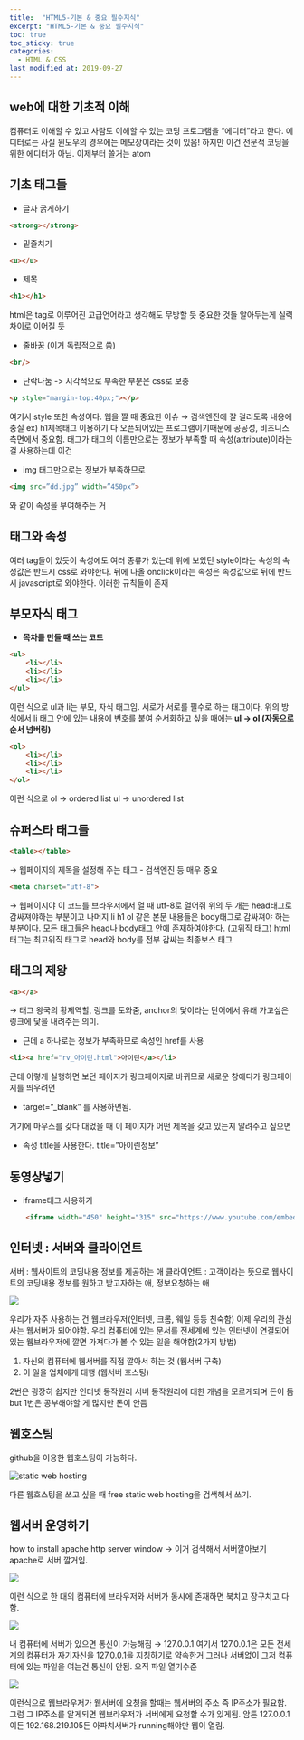 ```yaml
---
title:  "HTML5-기본 & 중요 필수지식"
excerpt: "HTML5-기본 & 중요 필수지식"
toc: true
toc_sticky: true  
categories:
  - HTML & CSS
last_modified_at: 2019-09-27
---
```


## **web에 대한 기초적 이해**

컴퓨터도 이해할 수 있고 사람도 이해할 수 있는 코딩 프로그램을 “에디터”라고 한다.
에디터로는 사실 윈도우의 경우에는 메모장이라는 것이 있음! 하지만 이건 전문적 코딩을 위한
에디터가 아님.
이제부터 쓸거는 atom

## **기초 태그들**
- 글자 굵게하기  

```html
<strong></strong>
```
- 밑줄치기  

```html
<u></u>
```
- 제목  

```html
<h1></h1>
```

html은 tag로 이루어진 고급언어라고 생각해도 무방할 듯 
중요한 것들 알아두는게 실력차이로 이어질 듯

- 줄바꿈 (이거 독립적으로 씀)  

```html
<br/>
```
- 단락나눔 -> 시각적으로 부족한 부분은 css로 보충  

```html
<p style="margin-top:40px;"></p> 
```

여기서 style 또한 속성이다.
웹을 짤 때 중요한 이슈 → 검색엔진에 잘 걸리도록 내용에 충실 ex) h1제목태그 이용하기
다 오픈되어있는 프로그램이기때문에 공공성, 비즈니스측면에서 중요함.
태그가 태그의 이름만으로는 정보가 부족할 때 속성(attribute)이라는 걸 사용하는데 이건

- img 태그만으로는 정보가 부족하므로 
```html
<img src=”dd.jpg” width=”450px”>
```
와 같이 속성을 부여해주는 거


## **태그와 속성**

여러 tag들이 있듯이 속성에도 여러 종류가 있는데 위에 보았던 style이라는 속성의 속성값은 반드시 css로 와야한다. 뒤에 나올 onclick이라는 속성은 속성값으로 뒤에 반드시 javascript로 와야한다.
이러한 규칙들이 존재

## **부모자식 태그**
- **목차를 만들 때 쓰는 코드**  

```html
<ul>
    <li></li>
    <li></li>
    <li></li>
</ul>
```
이런 식으로 ul과 li는 부모, 자식 태그임. 서로가 서로를 필수로 하는 태그이다.
위의 방식에서 li 태그 안에 있는 내용에 번호를 붙여 순서화하고 싶을 때에는
**ul → ol (자동으로 순서 넘버링)**
```html
<ol>
    <li></li>
    <li></li>
    <li></li>
</ol>
```
이런 식으로
ol → ordered list
ul → unordered list

## **슈퍼스타 태그들**
```html
<table></table>
``` 
 → 웹페이지의 제목을 설정해 주는 태그 - 검색엔진 등 매우 중요
 
```html
<meta charset="utf-8">
``` 
 → 웹페이지야 이 코드를 브라우저에서 열 때 utf-8로 열어줘
위의 두 개는 head태그로 감싸져야하는 부분이고
나머지 li h1 ol 같은 본문 내용들은 body태그로 감싸져야 하는 부분이다.
모든 태그들은 head나 body태그 안에 존재하여야한다. (고위직 태그)
html태그는 최고위직 태그로 head와 body를 전부 감싸는 최종보스 태그

## **태그의 제왕**
```html
<a></a> 
```
→ 태그 왕국의 황제역할, 링크를 도와줌, anchor의 닻이라는 단어에서 유래
가고싶은 링크에 닻을 내려주는 의미.

- 근데 a 하나로는 정보가 부족하므로 속성인 href를 사용  

```html
<li><a href="rv_아이린.html">아이린</a></li>
```
근데 이렇게 실행하면 보던 페이지가 링크페이지로 바뀌므로 새로운 창에다가 링크페이지를 띄우려면

- target=”_blank” 를 사용하면됨.

거기에 마우스를 갖다 대었을 때 이 페이지가 어떤 제목을 갖고 있는지 알려주고 싶으면 

- 속성 title을 사용한다. title=”아이린정보”
## **동영상넣기**
- iframe태그 사용하기
```html
    <iframe width="450" height="315" src="https://www.youtube.com/embed/JUJ3Pq74H4c" frameborder="0" allow="accelerometer; autoplay; encrypted-media; gyroscope; picture-in-picture" allowfullscreen></iframe>
```

## **인터넷 : 서버와 클라이언트**

서버 : 웹사이트의 코딩내용 정보를 제공하는 애
클라이언트 : 고객이라는 뜻으로 웹사이트의 코딩내용 정보를 원하고 받고자하는 애, 정보요청하는 애

![](https://d2mxuefqeaa7sj.cloudfront.net/s_27D41477114789A4377D3EDD465F0C83FB629D0A5B7DBF16C25E530F810874C3_1546143977635_+.jpeg)


우리가 자주 사용하는 건 웹브라우저(인터넷, 크롬, 웨일 등등 친숙함)
이제 우리의 관심사는 웹서버가 되어야함.
우리 컴퓨터에 있는 문서를 전세계에 있는 인터넷이 연결되어있는 웹브라우저에 깔면 가져다가 볼 수 있는 일을 해야함(2가지 방법) 
1. 자신의 컴퓨터에 웹서버를 직접 깔아서 하는 것 (웹서버 구축)
2. 이 일을 업체에게 대행 (웹서버 호스팅)

2번은 굉장히 쉽지만 인터넷 동작원리 서버 동작원리에 대한 개념을 모르게되며 돈이 듬
but 1번은 공부해야할 게 많지만 돈이 안듬

## **웹호스팅**

github을 이용한 웹호스팅이 가능하다.

![static web hosting](https://d2mxuefqeaa7sj.cloudfront.net/s_27D41477114789A4377D3EDD465F0C83FB629D0A5B7DBF16C25E530F810874C3_1546146311350_webHosting.jpeg)


다른 웹호스팅을 쓰고 싶을 때 free static web hosting을 검색해서 쓰기.


## **웹서버 운영하기**

how to install apache http server window → 이거 검색해서 서버깔아보기
apache로 서버 깔거임.

![](https://d2mxuefqeaa7sj.cloudfront.net/s_27D41477114789A4377D3EDD465F0C83FB629D0A5B7DBF16C25E530F810874C3_1546152681525_web+server.jpeg)


이런 식으로 한 대의 컴퓨터에 브라우저와 서버가 동시에 존재하면 북치고 장구치고 다 함.

![](https://d2mxuefqeaa7sj.cloudfront.net/s_27D41477114789A4377D3EDD465F0C83FB629D0A5B7DBF16C25E530F810874C3_1546154460317_web45.jpeg)


내 컴퓨터에 서버가 있으면 통신이 가능해짐 → 127.0.0.1
여기서 127.0.0.1은 모든 전세계의 컴퓨터가 자기자신을 127.0.0.1을 지칭하기로 약속한거
그러나 서버없이 그저 컴퓨터에 있는 파일을 여는건 통신이 안됨. 오직 파일 열기수준

![](https://d2mxuefqeaa7sj.cloudfront.net/s_27D41477114789A4377D3EDD465F0C83FB629D0A5B7DBF16C25E530F810874C3_1546154467166_web46.jpeg)


이런식으로 웹브라우저가 웹서버에 요청을 할때는 웹서버의 주소 즉 IP주소가 필요함.
그럼 그 IP주소를 알게되면 웹브라우저가 서버에게 요청할 수가 있게됨.
암튼 127.0.0.1이든 192.168.219.105든 아파치서버가 running해야만 웹이 열림.


